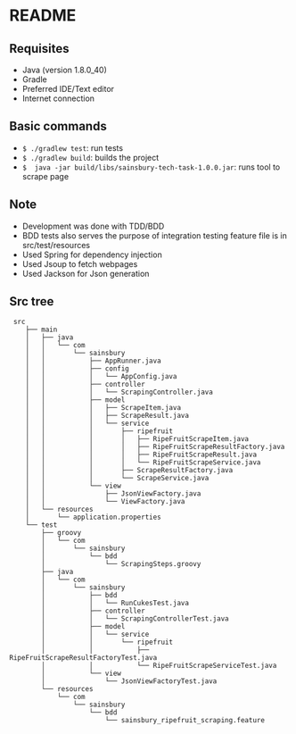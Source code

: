  README
========

## Requisites
- Java (version 1.8.0_40)
- Gradle
- Preferred IDE/Text editor
- Internet connection

## Basic commands
- `$ ./gradlew test`: run tests
- `$ ./gradlew build`: builds the project
- `$  java -jar build/libs/sainsbury-tech-task-1.0.0.jar`: runs tool to scrape page

## Note
- Development was done with TDD/BDD
- BDD tests also serves the purpose of integration testing feature file is in src/test/resources
- Used Spring for dependency injection
- Used Jsoup to fetch webpages
- Used Jackson for Json generation

## Src tree
```
 src
    ├── main
    │   ├── java
    │   │   └── com
    │   │       └── sainsbury
    │   │           ├── AppRunner.java
    │   │           ├── config
    │   │           │   └── AppConfig.java
    │   │           ├── controller
    │   │           │   └── ScrapingController.java
    │   │           ├── model
    │   │           │   ├── ScrapeItem.java
    │   │           │   ├── ScrapeResult.java
    │   │           │   └── service
    │   │           │       ├── ripefruit
    │   │           │       │   ├── RipeFruitScrapeItem.java
    │   │           │       │   ├── RipeFruitScrapeResultFactory.java
    │   │           │       │   ├── RipeFruitScrapeResult.java
    │   │           │       │   └── RipeFruitScrapeService.java
    │   │           │       ├── ScrapeResultFactory.java
    │   │           │       └── ScrapeService.java
    │   │           └── view
    │   │               ├── JsonViewFactory.java
    │   │               └── ViewFactory.java
    │   └── resources
    │       └── application.properties
    └── test
        ├── groovy
        │   └── com
        │       └── sainsbury
        │           └── bdd
        │               └── ScrapingSteps.groovy
        ├── java
        │   └── com
        │       └── sainsbury
        │           ├── bdd
        │           │   └── RunCukesTest.java
        │           ├── controller
        │           │   └── ScrapingControllerTest.java
        │           ├── model
        │           │   └── service
        │           │       └── ripefruit
        │           │           ├── RipeFruitScrapeResultFactoryTest.java
        │           │           └── RipeFruitScrapeServiceTest.java
        │           └── view
        │               └── JsonViewFactoryTest.java
        └── resources
            └── com
                └── sainsbury
                    └── bdd
                        └── sainsbury_ripefruit_scraping.feature

```
